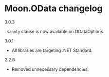 # Moon.OData changelog

3.0.3

. `$apply` clause is now available on ODataOptions.

3.0.1

- All libraries are targeting .NET Standard.

2.2.6

- Removed unnecessary dependencies.